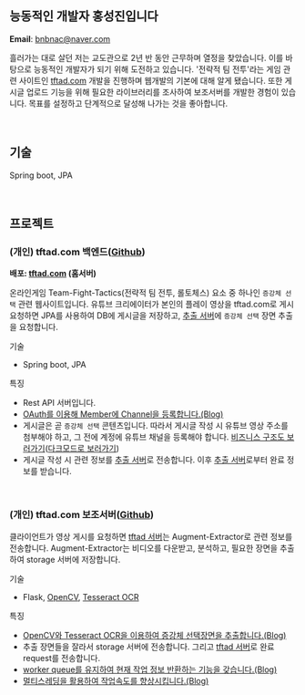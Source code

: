 <!--
**bnbnac/bnbnac** is a ✨ _special_ ✨ repository because its `README.md` (this file) appears on your GitHub profile.

Here are some ideas to get you started:

- 🔭 I’m currently working on ...
- 🌱 I’m currently learning ...
- 👯 I’m looking to collaborate on ...
- 🤔 I’m looking for help with ...
- 💬 Ask me about ...
- 📫 How to reach me: ...
- 😄 Pronouns: ...
- ⚡ Fun fact: ...
-->

## 능동적인 개발자 홍성진입니다

**Email**: bnbnac@naver.com


흘러가는 대로 살던 저는 교도관으로 2년 반 동안 근무하며 열정을 찾았습니다. 이를 바탕으로 능동적인 개발자가 되기 위해 도전하고 있습니다. '전략적 팀 전투'라는 게임 관련 사이트인 [tftad.com](https://tftad.com/) 개발을 진행하며 웹개발의 기본에 대해 알게 됐습니다. 또한 게시글 업로드 기능을 위해 필요한 라이브러리를 조사하여 보조서버를 개발한 경험이 있습니다. 목표를 설정하고 단계적으로 달성해 나가는 것을 좋아합니다.

&nbsp;
&nbsp;
&nbsp;

## 기술

Spring boot, JPA

&nbsp;
&nbsp;
&nbsp;

## 프로젝트

### (개인) tftad.com 백엔드([Github](https://github.com/bnbnac/tftad))

**배포: [tftad.com](https://tftad.com) (홈서버)**

온라인게임 Team-Fight-Tactics(전략적 팀 전투, 롤토체스) 요소 중 하나인 `증강체 선택` 관련 웹사이트입니다. 유튜브 크리에이터가 본인의 플레이 영상을 tftad.com로 게시 요청하면 JPA를 사용하여 DB에 게시글을 저장하고, [추출 서버](https://github.com/bnbnac/augment-extractor)에 `증강체 선택` 장면 추출을 요청합니다.

기술

- Spring boot, JPA

특징

- Rest API 서버입니다.
- [OAuth를 이용해 Member에 Channel을 등록합니다.(Blog)](https://velog.io/@bnbnac/Google-OAuth%EB%A5%BC-%EC%9D%B4%EC%9A%A9%ED%95%98%EC%97%AC-%EC%9C%A0%ED%8A%9C%EB%B8%8C-%EC%B1%84%EB%84%90-%EB%93%B1%EB%A1%9D%ED%95%98%EA%B8%B0)
- 게시글은 곧 `증강체 선택` 콘텐츠입니다. 따라서 게시글 작성 시 유튜브 영상 주소를 첨부해야 하고, 그 전에 계정에 유튜브 채널을 등록해야 합니다. [비즈니스 구조도 보러가기](https://drive.google.com/file/d/10TQxXs86JlJcG9l03tJL9e7Imm5rXgAT/view?usp=drive_link)([다크모드로 보러가기](https://drive.google.com/file/d/1l3K2C0_6eXKJbfeXUAosnXFnEVY0pFtR/view?usp=drive_link))
- 게시글 작성 시 관련 정보를 [추출 서버](https://github.com/bnbnac/augment-extractor)로 전송합니다. 이후 [추출 서버](https://github.com/bnbnac/augment-extractor)로부터 완료 정보를 받습니다.

&nbsp;
&nbsp;
&nbsp;
### (개인) tftad.com 보조서버([Github](https://github.com/bnbnac/augment-extractor))

클라이언트가 영상 게시를 요청하면 [tftad 서버](https://github.com/bnbnac/tftad)는 Augment-Extractor로 관련 정보를 전송합니다. Augment-Extractor는 비디오를 다운받고, 분석하고, 필요한 장면을 추출하여 storage 서버에 저장합니다.

기술

- Flask, [OpenCV](https://github.com/opencv/opencv), [Tesseract OCR](https://github.com/tesseract-ocr/tesseract)

특징

- [OpenCV와 Tesseract OCR을 이용하여 증강체 선택장면을 추출합니다.(Blog)](https://velog.io/@bnbnac/OpenCV%EC%99%80-Tesseract-OCR%EC%9D%84-%EC%9D%B4%EC%9A%A9%ED%95%98%EC%97%AC-%EC%A6%9D%EA%B0%95%EC%B2%B4-%EC%84%A0%ED%83%9D%EC%9E%A5%EB%A9%B4-%EC%B6%94%EC%B6%9C%ED%95%98%EA%B8%B0)
- 추출 장면들을 잘라서 storage 서버에 전송합니다. 그리고 [tftad 서버](https://github.com/bnbnac/tftad)로 완료 request를 전송합니다.
- [worker queue를 유지하여 현재 작업 정보 반환하는 기능을 갖습니다.(Blog)](https://velog.io/@bnbnac/worker-queue%EB%A5%BC-%EC%9C%A0%EC%A7%80%ED%95%98%EC%97%AC-%ED%98%84%EC%9E%AC-%EC%9E%91%EC%97%85-%EC%A0%95%EB%B3%B4-%EB%B0%98%ED%99%98%ED%95%98%EA%B8%B0)
- [멀티스레딩을 활용하여 작업속도를 향상시킵니다.(Blog)](https://velog.io/@bnbnac/%EB%A9%80%ED%8B%B0%EC%8A%A4%EB%A0%88%EB%94%A9)


